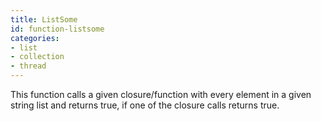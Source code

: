 ```yaml
---
title: ListSome
id: function-listsome
categories:
- list
- collection
- thread
---
```


This function calls a given closure/function with every element in a given string list and returns true, if one of the closure calls returns true.
